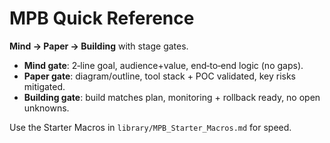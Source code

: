 # MPB Quick Reference

**Mind → Paper → Building** with stage gates.

- **Mind gate**: 2‑line goal, audience+value, end‑to‑end logic (no gaps).
- **Paper gate**: diagram/outline, tool stack + POC validated, key risks mitigated.
- **Building gate**: build matches plan, monitoring + rollback ready, no open unknowns.

Use the Starter Macros in `library/MPB_Starter_Macros.md` for speed.
